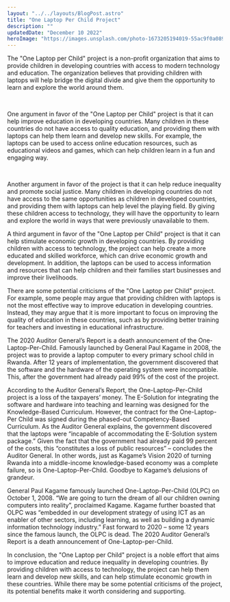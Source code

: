 ```yaml
---
layout: "../../layouts/BlogPost.astro"
title: "One Laptop Per Child Project"
description: ""
updatedDate: "December 10 2022"
heroImage: "https://images.unsplash.com/photo-1673205194019-55ac9f0a0899?ixlib=rb-4.0.3&ixid=MnwxMjA3fDB8MHxlZGl0b3JpYWwtZmVlZHw0fHx8ZW58MHx8fHw%3D&auto=format&fit=crop&w=500&q=60.jpg"
---
```


The "One Laptop per Child" project is a non-profit organization that aims to provide children in developing countries with access to modern technology and education. The organization believes that providing children with laptops will help bridge the digital divide and give them the opportunity to learn and explore the world around them.

<br/>

One argument in favor of the "One Laptop per Child" project is that it can help improve education in developing countries. Many children in these countries do not have access to quality education, and providing them with laptops can help them learn and develop new skills. For example, the laptops can be used to access online education resources, such as educational videos and games, which can help children learn in a fun and engaging way.

<br/>

Another argument in favor of the project is that it can help reduce inequality and promote social justice. Many children in developing countries do not have access to the same opportunities as children in developed countries, and providing them with laptops can help level the playing field. By giving these children access to technology, they will have the opportunity to learn and explore the world in ways that were previously unavailable to them.

A third argument in favor of the "One Laptop per Child" project is that it can help stimulate economic growth in developing countries. By providing children with access to technology, the project can help create a more educated and skilled workforce, which can drive economic growth and development. In addition, the laptops can be used to access information and resources that can help children and their families start businesses and improve their livelihoods.

There are some potential criticisms of the "One Laptop per Child" project. For example, some people may argue that providing children with laptops is not the most effective way to improve education in developing countries. Instead, they may argue that it is more important to focus on improving the quality of education in these countries, such as by providing better training for teachers and investing in educational infrastructure.

The 2020 Auditor General’s Report is a death announcement of the One-Laptop-Per-Child. Famously launched by General Paul Kagame in 2008, the project was to provide a laptop computer to every primary school child in Rwanda. After 12 years of implementation, the government discovered that the software and the hardware of the operating system were incompatible. This, after the government had already paid 99% of the cost of the project.

According to the Auditor General’s Report, the One-Laptop-Per-Child project is a loss of the taxpayers’ money. The E-Solution for integrating the software and hardware into teaching and learning was designed for the Knowledge-Based Curriculum. However, the contract for the One-Laptop-Per Child was signed during the phased-out Competency-Based Curriculum. As the Auditor General explains, the government discovered that the laptops were “incapable of accommodating the E-Solution system package.” Given the fact that the government had already paid 99 percent of the costs, this “constitutes a loss of public resources” – concludes the Auditor General. In other words, just as Kagame’s Vision 2020 of turning Rwanda into a middle-income knowledge-based economy was a complete failure, so is One-Laptop-Per-Child. Goodbye to Kagame’s delusions of grandeur.

General Paul Kagame famously launched One-Laptop-Per-Child (OLPC) on October 1, 2008. “We are going to turn the dream of all our children owning computers into reality”, proclaimed Kagame. Kagame further boasted that OLPC was “embedded in our development strategy of using ICT as an enabler of other sectors, including learning, as well as building a dynamic information technology industry.” Fast forward to 2020 – some 12 years since the famous launch, the OLPC is dead. The 2020 Auditor General’s Report is a death announcement of One-Laptop-per-Child.

In conclusion, the "One Laptop per Child" project is a noble effort that aims to improve education and reduce inequality in developing countries. By providing children with access to technology, the project can help them learn and develop new skills, and can help stimulate economic growth in these countries. While there may be some potential criticisms of the project, its potential benefits make it worth considering and supporting.
